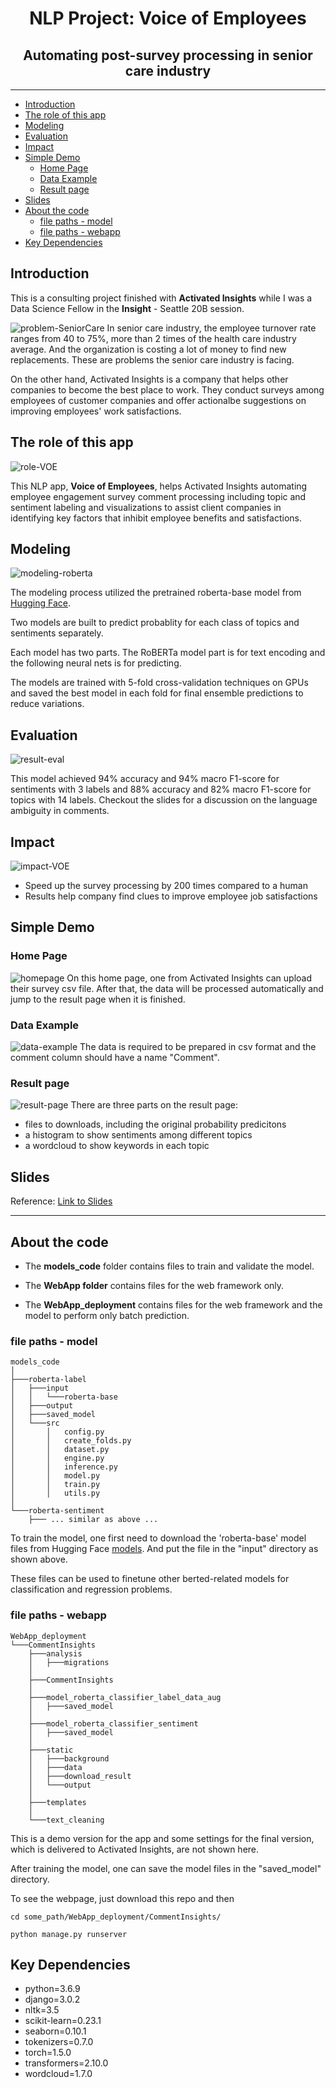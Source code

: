 <h1 align="center">NLP Project: Voice of Employees</h1>
<h2 align="center">Automating post-survey processing in <b>senior care</b> industry</h2>

---
<!-- ## Title
![title-brand](./misc/images/title-brand.png) -->

- [Introduction](#introduction)
- [The role of this app](#the-role-of-this-app)
- [Modeling](#modeling)
- [Evaluation](#evaluation)
- [Impact](#impact)
- [Simple Demo](#simple-demo)
  - [Home Page](#home-page)
  - [Data Example](#data-example)
  - [Result page](#result-page)
- [Slides](#slides)
- [About the code](#about-the-code)
  - [file paths - model](#file-paths---model)
  - [file paths - webapp](#file-paths---webapp)
- [Key Dependencies](#key-dependencies)

## Introduction
This is a consulting project finished with **Activated Insights** while I was a Data Science Fellow in the **Insight** - Seattle 20B session.

![problem-SeniorCare](./misc/images/problem-seniorcare.png)
In senior care industry, the employee turnover rate ranges from 40 to 75%, more than 2 times of the health care industry average. And the organization is costing a lot of money to find new replacements. These are problems the senior care industry is facing. 

On the other hand, Activated Insights is a company that helps other companies to become the best place to work. They conduct surveys among employees of customer companies and offer actionalbe suggestions on improving employees' work satisfactions.

## The role of this app
![role-VOE](./misc/images/role-VOE.png)

This NLP app, **Voice of Employees**, helps Activated Insights automating employee engagement survey comment processing including topic and sentiment labeling and visualizations to assist client companies in identifying key factors that inhibit employee benefits and satisfactions.

## Modeling
![modeling-roberta](./misc/images/modeling-roberta.png)

The modeling process utilized the pretrained roberta-base model from [Hugging Face](https://huggingface.co/).

Two models are built to predict probablity for each class of topics and sentiments separately.

Each model has two parts. The RoBERTa model part is for text encoding and the following neural nets is for predicting.

The models are trained with 5-fold cross-validation techniques on GPUs and saved the best model in each fold for final ensemble predictions to reduce variations.

## Evaluation
![result-eval](./misc/images/result-eval.png)

This model achieved 94% accuracy and 94% macro F1-score for sentiments with 3 labels and 88% accuracy and 82% macro F1-score for topics with 14 labels. Checkout the slides for a discussion on the language ambiguity in comments.

## Impact
![impact-VOE](./misc/images/impact-VOE.png)
+ Speed up the survey processing by 200 times compared to a human
+ Results help company find clues to improve employee job satisfactions


## Simple Demo
### Home Page
![homepage](./misc/images/homepage.png)
On this home page, one from Activated Insights can upload their survey csv file. After that, the data will be processed automatically and jump to the result page when it is finished.

### Data Example
![data-example](./misc/images/data-example.png)
The data is required to be prepared in csv format and the comment column should have a name "Comment".

### Result page
![result-page](./misc/images/result-page.png)
There are three parts on the result page:
+ files to downloads, including the original probability predicitons
+ a histogram to show sentiments among different topics
+ a wordcloud to show keywords in each topic

## Slides
Reference: [Link to Slides](https://docs.google.com/presentation/d/1CjvxhDRRzBnTV_ujIPk1EqBLOTWKWAgrBcGohVCkXOg/edit?usp=sharing)

---

## About the code
+ The **models_code** folder contains files to train and validate the model.

+ The **WebApp folder** contains files for the web framework only.

+ The **WebApp_deployment** contains files for the web framework and the model to perform only batch prediction.


### file paths - model
```
models_code
│
├───roberta-label
│   ├───input
│   │   └───roberta-base
│   ├───output
│   ├───saved_model
│   └───src
│       │   config.py
│       │   create_folds.py
│       │   dataset.py
│       │   engine.py
│       │   inference.py
│       │   model.py
│       │   train.py
│       │   utils.py
│
└───roberta-sentiment
    ├─── ... similar as above ...
```
To train the model, one first need to download the 'roberta-base' model files from Hugging Face [models](https://huggingface.co/roberta-base). And put the file in the "input" directory as shown above.

These files can be used to finetune other berted-related models for classification and regression problems.

### file paths - webapp
```
WebApp_deployment
└───CommentInsights
    ├───analysis
    │   ├───migrations
    │
    ├───CommentInsights
    │
    ├───model_roberta_classifier_label_data_aug
    │   ├───saved_model
    │
    ├───model_roberta_classifier_sentiment
    │   ├───saved_model
    │
    ├───static
    │   ├───background
    │   ├───data
    │   ├───download_result
    │   └───output
    │
    ├───templates
    │
    └───text_cleaning
```

This is a demo version for the app and some settings for the final version, which is delivered to Activated Insights, are not shown here.

After training the model, one can save the model files in the "saved_model" directory.

To see the webpage, just download this repo and then 
```
cd some_path/WebApp_deployment/CommentInsights/

python manage.py runserver
```

## Key Dependencies
+ python=3.6.9
+ django=3.0.2
+ nltk=3.5
+ scikit-learn=0.23.1
+ seaborn=0.10.1
+ tokenizers=0.7.0
+ torch=1.5.0
+ transformers=2.10.0
+ wordcloud=1.7.0

